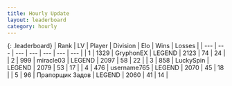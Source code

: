 ```yaml
---
title: Hourly Update
layout: leaderboard
category: hourly
---
```


{: .leaderboard}
| Rank | LV | Player | Division | Elo | Wins | Losses |
| --- | --- | --- | --- | --- | --- | --- |
| <span data-change="0">1</span> | 1329 | <span title="ID: 315148">GryphonEX</span> | LEGEND | <span data-change="0">2123</span> | <span data-change="0">74</span> | <span data-change="0">24</span> |
| <span data-change="0">2</span> | 999 | <span title="ID: 416373">miracle03</span> | LEGEND | <span data-change="11">2097</span> | <span data-change="2">58</span> | <span data-change="0">22</span> |
| <span data-change="0">3</span> | 858 | <span title="ID: 498412">LuckySpin</span> | LEGEND | <span data-change="9">2079</span> | <span data-change="1">53</span> | <span data-change="0">17</span> |
| <span data-change="1">4</span> | 476 | <span title="ID: 188640">username765</span> | LEGEND | <span data-change="10">2070</span> | <span data-change="1">45</span> | <span data-change="0">18</span> |
| <span data-change="-1">5</span> | 96 | <span title="ID: 612521">Прапорщик Задов</span> | LEGEND | <span data-change="-5">2060</span> | <span data-change="2">41</span> | <span data-change="2">14</span> |